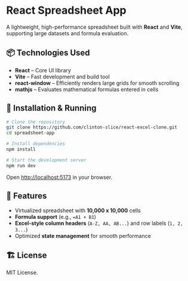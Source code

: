 # React Spreadsheet App

A lightweight, high-performance spreadsheet built with **React** and **Vite**, supporting large datasets and formula evaluation.

## 📦 Technologies Used

- **React** – Core UI library
- **Vite** – Fast development and build tool
- **react-window** – Efficiently renders large grids for smooth scrolling
- **mathjs** – Evaluates mathematical formulas entered in cells

## 🚀 Installation & Running

```sh
# Clone the repository
git clone https://github.com/clinton-slice/react-excel-clone.git
cd spreadsheet-app

# Install dependencies
npm install

# Start the development server
npm run dev
```

Open [http://localhost:5173](http://localhost:5173) in your browser.

## 📌 Features

- Virtualized spreadsheet with **10,000 x 10,000** cells
- **Formula support** (e.g., `=A1 + B1`)
- **Excel-style column headers** (`A-Z, AA, AB...`) and row labels (`1, 2, 3...`)
- Optimized **state management** for smooth performance

## 🏗 License

MIT License.
